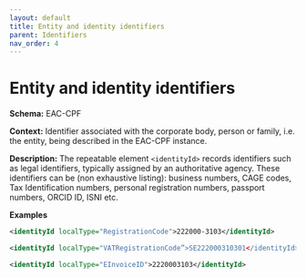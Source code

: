 ```yaml
---
layout: default
title: Entity and identity identifiers
parent: Identifiers
nav_order: 4
---
```


# Entity and identity identifiers

**Schema:** 
EAC-CPF

**Context:** 
Identifier associated with the corporate body, person or family, i.e. the entity, being described in the EAC-CPF instance.

**Description:** 
The repeatable element `<identityId>` records identifiers such as legal identifiers, typically assigned by an authoritative agency. These identifiers can be (non exhaustive listing): business numbers, CAGE codes, Tax Identification numbers, personal registration numbers, passport numbers, ORCID ID, ISNI etc.

**Examples**
```xml
<identityId localType="RegistrationCode">222000-3103</identityId>
```
```xml
<identityId localType="VATRegistrationCode”>SE222000310301</identityId>
```
```xml
<identityId localType="EInvoiceID">2220003103</identityId>
```
